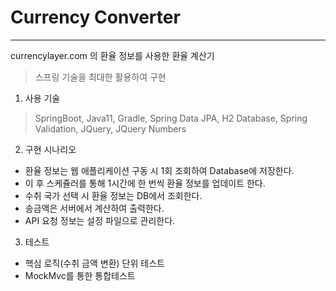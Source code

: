 # Currency Converter
---
currencylayer.com 의 환율 정보를 사용한 환율 계산기
> 스프링 기술을 최대한 활용하여 구현


1. 사용 기술
> SpringBoot, Java11, Gradle, Spring Data JPA, H2 Database, Spring Validation, JQuery, JQuery Numbers
  
2. 구현 시나리오
- 환율 정보는 웹 애플리케이션 구동 시 1회 조회하여 Database에 저장한다.
- 이 후 스케쥴러를 통해 1시간에 한 번씩 환율 정보를 업데이트 한다.
- 수취 국가 선택 시 환율 정보는 DB에서 조회한다.
- 송금액은 서버에서 계산하여 출력한다.
- API 요청 정보는 설정 파일으로 관리한다.

3. 테스트
- 핵심 로직(수취 금액 변환) 단위 테스트
- MockMvc를 통한 통합테스트
